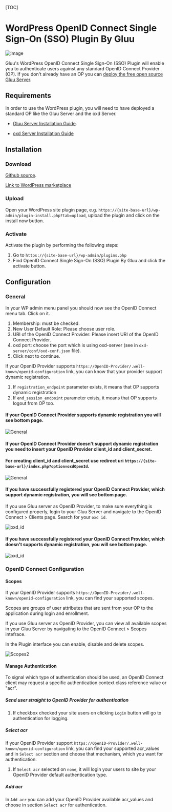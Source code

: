 [TOC]

# WordPress OpenID Connect Single Sign-On (SSO) Plugin By Gluu

![image](https://raw.githubusercontent.com/GluuFederation/wp_openid_connect_single_sign_on_plugin_by_gluu/master/plugin.jpg)

Gluu's WordPress OpenID Connect Single Sign-On (SSO) Plugin will enable you to authenticate users against any standard OpenID Connect Provider (OP). If you don't already have an OP you can [deploy the free open source Gluu Server](https://gluu.org/docs/deployment).  

## Requirements
In order to use the WordPress plugin, you will need to have deployed a standard OP like the Gluu Server and the oxd Server.

* [Gluu Server Installation Guide](https://www.gluu.org/docs/deployment/).

* [oxd Server Installation Guide](https://oxd.gluu.org/docs/oxdserver/install/)


## Installation
 
### Download
[Github source](https://github.com/GluuFederation/wp_openid_connect_single_sign_on_plugin_by_gluu/archive/v2.4.4.zip).

[Link to WordPress marketplace](https://wordpress.org/plugins/openid-connect-sso-by-gluu/)

### Upload
Open your WordPress site plugin page, e.g. `https://{site-base-url}/wp-admin/plugin-install.php?tab=upload`, upload the plugin and click on the install now button.

### Activate 

Activate the plugin by performing the following steps:
 
1. Go to `https://{site-base-url}/wp-admin/plugins.php`
2. Find OpenID Connect Single Sign-On (SSO) Plugin By Gluu and click the activate button.

## Configuration

### General
 
In your WP admin menu panel you should now see the OpenID Connect menu tab. Click on it.

1. Membership: must be checked.
2. New User Default Role: Please choose user role. 
3. URI of the OpenID Connect Provider: Please insert URI of the OpenID Connect Provider.
4. oxd port: choose the port which is using oxd-server (see in `oxd-server/conf/oxd-conf.json` file).
5. Click next to continue.

If your OpenID Provider supports `https://OpenID-Provider/.well-known/openid-configuration` link, you can know that your provider support dynamic registration. 

1. If `registration_endpoint` parameter exists, it means that OP supports dynamic registration
2. If `end_session_endpoint` parameter exists, it means that OP supports logout from OP too.

#### If your OpenID Connect Provider supports dynamic registration you will see bottom page.

![General](https://raw.githubusercontent.com/GluuFederation/wp_openid_connect_single_sign_on_plugin_by_gluu/master/assets/1.png) 

#### If your OpenID Connect Provider doesn't support dynamic registration you need to insert your OpenID Provider client_id and client_secret.

#### For creating client_id and client_secret use redirect uri `https://{site-base-url}/index.php?option=oxdOpenId`.

![General](https://raw.githubusercontent.com/GluuFederation/wp_openid_connect_single_sign_on_plugin_by_gluu/master/assets/2.png) 

#### If you have successfully registered your OpenID Connect Provider, which support dynamic registration, you will see bottom page.

If you use Gluu server as OpenID Provider, to make sure everything is configured properly, login to your Gluu Server and navigate to the OpenID Connect > Clients page. Search for your `oxd id`.

![oxd_id](https://raw.githubusercontent.com/GluuFederation/wp_openid_connect_single_sign_on_plugin_by_gluu/master/assets/4.png) 

#### If you have successfully registered your OpenID Connect Provider, which doesn't supports dynamic registration, you will see bottom page.

![oxd_id](https://raw.githubusercontent.com/GluuFederation/wp_openid_connect_single_sign_on_plugin_by_gluu/master/assets/3.png) 

### OpenID Connect Configuration

#### Scopes

If your OpenID Provider supports `https://OpenID-Provider/.well-known/openid-configuration` link, you can find your supported scopes.

Scopes are groups of user attributes that are sent from your OP to the application during login and enrollment. 

If you use Gluu server as OpenID Provider, you can view all available scopes in your Gluu Server by navigating to the OpenID Connect > Scopes intefrace. 

In the Plugin interface you can enable, disable and delete scopes. 

![Scopes2](https://raw.githubusercontent.com/GluuFederation/wp_openid_connect_single_sign_on_plugin_by_gluu/master/assets/5.png) 

#### Manage Authentication

To signal which type of authentication should be used, an OpenID Connect client may request a specific authentication context class reference value or "acr". 

##### Send user straight to OpenID Provider for authentication

1. If checkbox checked your site users on clicking `Login` button will go to authentication for logging.

##### Select acr

If your OpenID Provider support `https://OpenID-Provider/.well-known/openid-configuration` link, you can find your supported acr_values and in `Select acr` section and choose that mechanism, which you want for authentication. 

1. If `Select acr` selected on `none`, it will login your users to site by your OpenID Provider default authentication type.


##### Add acr

In `Add acr` you can add your OpenID Provider available acr_values and choose in section `Select acr` for authentication.

